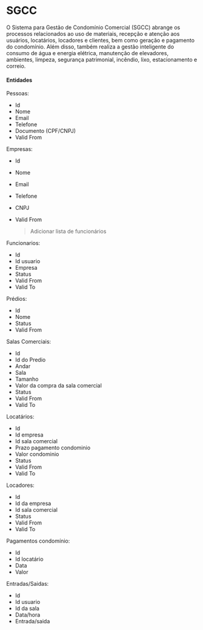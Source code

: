 # SGCC

O Sistema para Gestão de Condomínio Comercial (SGCC) abrange os processos relacionados ao uso de materiais, recepção e atenção aos usuários, locatários, locadores e clientes, bem como geração e pagamento do condomínio. Além disso, também realiza a gestão inteligente do consumo de água e energia elétrica, manutenção de elevadores, ambientes, limpeza, segurança patrimonial, incêndio, lixo, estacionamento e correio.


#### Entidades

Pessoas:
 * Id
 * Nome
 * Email
 * Telefone
 * Documento (CPF/CNPJ)
 * Valid From

Empresas:
 * Id
 * Nome
 * Email
 * Telefone
 * CNPJ
 * Valid From

	> Adicionar lista de funcionários

Funcionarios:
 * Id
 * Id usuario
 * Empresa
 * Status
 * Valid From
 * Valid To

Prédios:
 * Id
 * Nome
 * Status
 * Valid From

Salas Comerciais:
 * Id
 * Id do Predio
 * Andar
 * Sala
 * Tamanho
 * Valor da compra da sala comercial
 * Status
 * Valid From
 * Valid To

Locatários:
 * Id
 * Id empresa
 * Id sala comercial
 * Prazo pagamento condominio
 * Valor condominio
 * Status
 * Valid From
 * Valid To

Locadores:
 * Id
 * Id da empresa
 * Id sala comercial
 * Status
 * Valid From
 * Valid To

Pagamentos condomínio:
 * Id
 * Id locatário
 * Data
 * Valor

Entradas/Saidas:
 * Id
 * Id usuario
 * Id da sala
 * Data/hora
 * Entrada/saida